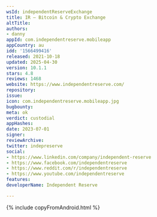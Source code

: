 ```yaml
---
wsId: independentReserveExchange
title: IR – Bitcoin & Crypto Exchange
altTitle: 
authors:
- danny
appId: com.independentreserve.mobileapp
appCountry: au
idd: '1566499416'
released: 2021-10-18
updated: 2025-04-30
version: 10.1.1
stars: 4.8
reviews: 1468
website: https://www.independentreserve.com/
repository: 
issue: 
icon: com.independentreserve.mobileapp.jpg
bugbounty: 
meta: ok
verdict: custodial
appHashes: 
date: 2023-07-01
signer: 
reviewArchive: 
twitter: indepreserve
social:
- https://www.linkedin.com/company/independent-reserve
- https://www.facebook.com/independentreserve
- https://www.reddit.com/r/independentreserve
- https://www.youtube.com/independentreserve
features: 
developerName: Independent Reserve

---
```


{% include copyFromAndroid.html %}
